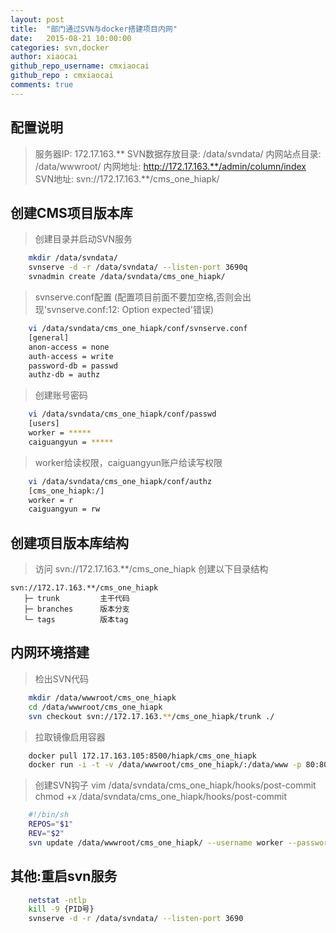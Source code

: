 ```yaml
---
layout: post
title:  "部门通过SVN与docker搭建项目内网"
date:   2015-08-21 10:00:00
categories: svn,docker
author: xiaocai
github_repo_username: cmxiaocai
github_repo : cmxiaocai
comments: true
---
```


## 配置说明

> 服务器IP: 172.17.163.**
> SVN数据存放目录: /data/svndata/
> 内网站点目录: /data/wwwroot/ 
> 内网地址: http://172.17.163.**/admin/column/index
> SVN地址: svn://172.17.163.**/cms_one_hiapk/

## 创建CMS项目版本库

> 创建目录并启动SVN服务

~~~bash
	mkdir /data/svndata/
    svnserve -d -r /data/svndata/ --listen-port 3690q
	svnadmin create /data/svndata/cms_one_hiapk/
~~~

> svnserve.conf配置 (配置项目前面不要加空格,否则会出现'svnserve.conf:12: Option expected'错误)

~~~bash
	vi /data/svndata/cms_one_hiapk/conf/svnserve.conf
	[general]
	anon-access = none
	auth-access = write
	password-db = passwd
	authz-db = authz
~~~

<!-- more -->

> 创建账号密码

~~~bash
    vi /data/svndata/cms_one_hiapk/conf/passwd
	[users]
	worker = *****
	caiguangyun = *****
~~~

> worker给读权限，caiguangyun账户给读写权限

~~~bash
    vi /data/svndata/cms_one_hiapk/conf/authz
	[cms_one_hiapk:/]
	worker = r
	caiguangyun = rw
~~~

## 创建项目版本库结构

> 访问 svn://172.17.163.**/cms_one_hiapk 创建以下目录结构

~~~
svn://172.17.163.**/cms_one_hiapk
   ├─ trunk         主干代码
   ├─ branches      版本分支
   └─ tags          版本tag
~~~

## 内网环境搭建

> 检出SVN代码

~~~bash
	mkdir /data/wwwroot/cms_one_hiapk
	cd /data/wwwroot/cms_one_hiapk
	svn checkout svn://172.17.163.**/cms_one_hiapk/trunk ./
~~~

> 拉取镜像启用容器

~~~bash
	docker pull 172.17.163.105:8500/hiapk/cms_one_hiapk
	docker run -i -t -v /data/wwwroot/cms_one_hiapk/:/data/www -p 80:80 172.17.163.105:8500/hiapk/cms_one_hiapk /data/start.sh
~~~

> 创建SVN钩子
> 	vim /data/svndata/cms_one_hiapk/hooks/post-commit
>	chmod +x /data/svndata/cms_one_hiapk/hooks/post-commit

~~~bash
	#!/bin/sh
	REPOS="$1"
	REV="$2"
	svn update /data/wwwroot/cms_one_hiapk/ --username worker --password worker
~~~


## 其他:重启svn服务

~~~bash
	netstat -ntlp
	kill -9 {PID号} 
	svnserve -d -r /data/svndata/ --listen-port 3690
~~~

